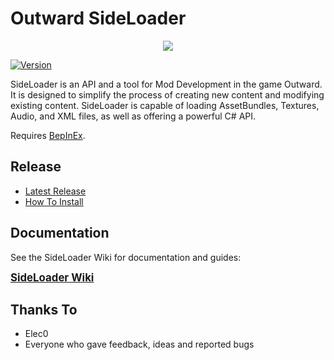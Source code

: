 # Outward SideLoader

<p align="center">
<img align="center" src="https://i.imgur.com/DWezCnm.png">
</p>

[![Version](https://img.shields.io/badge/BepInEx-5.2-green.svg)](https://github.com/BepInEx/BepInEx)

SideLoader is an API and a tool for Mod Development in the game Outward. It is designed to simplify the process of creating new content and modifying existing content. SideLoader is capable of loading AssetBundles, Textures, Audio, and XML files, as well as offering a powerful C# API.

Requires [BepInEx](https://github.com/BepInEx/BepInEx).

## Release
* [Latest Release](https://github.com/sinaioutlander/Outward-SideLoader/releases)
* [How To Install](https://sinaioutlander.github.io/#/GettingStarted/Installation)

## Documentation

See the SideLoader Wiki for documentation and guides:

<big><b>[SideLoader Wiki](https://sinaioutlander.github.io/#/)</b></big>

## Thanks To
* Elec0
* Everyone who gave feedback, ideas and reported bugs
